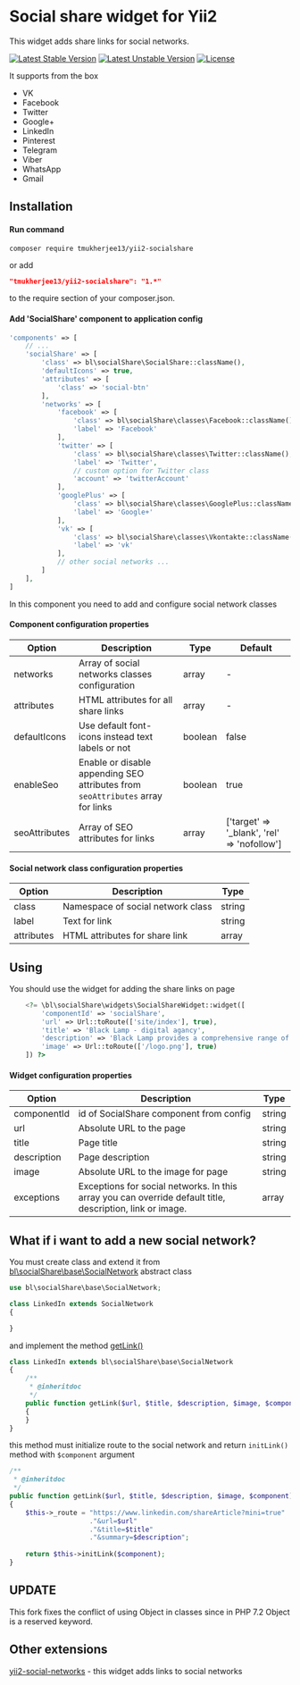 Social share widget for Yii2
============================
This widget adds share links for social networks.

[![Latest Stable Version](https://poser.pugx.org/black-lamp/yii2-socialshare/v/stable)](https://packagist.org/packages/black-lamp/yii2-socialshare)
[![Latest Unstable Version](https://poser.pugx.org/black-lamp/yii2-socialshare/v/unstable)](https://packagist.org/packages/black-lamp/yii2-socialshare)
[![License](https://poser.pugx.org/black-lamp/yii2-socialshare/license)](https://packagist.org/packages/black-lamp/yii2-socialshare)

It supports from the box
* VK
* Facebook
* Twitter
* Google+
* LinkedIn
* Pinterest
* Telegram
* Viber
* WhatsApp
* Gmail

Installation
------------
#### Run command
```
composer require tmukherjee13/yii2-socialshare
```
or add
```json
"tmukherjee13/yii2-socialshare": "1.*"
```
to the require section of your composer.json.
#### Add 'SocialShare' component to application config
```php
'components' => [
    // ...
    'socialShare' => [
        'class' => bl\socialShare\SocialShare::className(),
        'defaultIcons' => true,
        'attributes' => [
            'class' => 'social-btn'
        ],
        'networks' => [
            'facebook' => [
                'class' => bl\socialShare\classes\Facebook::className(),
                'label' => 'Facebook'
            ],
            'twitter' => [
                'class' => bl\socialShare\classes\Twitter::className(),
                'label' => 'Twitter',
                // custom option for Twitter class
                'account' => 'twitterAccount'
            ],
            'googlePlus' => [
                'class' => bl\socialShare\classes\GooglePlus::className(),
                'label' => 'Google+'
            ],
            'vk' => [
                'class' => bl\socialShare\classes\Vkontakte::className(),
                'label' => 'vk'
            ],
            // other social networks ...
        ]
    ],
]
```

In this component you need to add and configure social network classes
#### Component configuration properties

| Option | Description | Type | Default |
|---|---|---|---|
|networks|Array of social networks classes configuration|array|-|
|attributes|HTML attributes for all share links|array|-|
|defaultIcons|Use default font-icons instead text labels or not|boolean|false|
|enableSeo|Enable or disable appending SEO attributes from `seoAttributes` array for links|boolean|true|
|seoAttributes|Array of SEO attributes for links|array|['target' => '_blank', 'rel' => 'nofollow']|

#### Social network class configuration properties
| Option | Description | Type |
|---|---|---|
|class|Namespace of social network class|string|
|label|Text for link|string|
|attributes|HTML attributes for share link|array|

Using
-----
You should use the widget for adding the share links on page
```php
    <?= \bl\socialShare\widgets\SocialShareWidget::widget([
        'componentId' => 'socialShare',
        'url' => Url::toRoute(['site/index'], true),
        'title' => 'Black Lamp - digital agancy',
        'description' => 'Black Lamp provides a comprehensive range of services for development...',
        'image' => Url::toRoute(['/logo.png'], true)
    ]) ?>
```

#### Widget configuration properties
| Option | Description | Type |
|---|---|---|
|componentId|id of SocialShare component from config|string|
|url|Absolute URL to the page|string|
|title|Page title|string|
|description|Page description|string|
|image|Absolute URL to the image for page|string|
|exceptions|Exceptions for social networks. In this array you can override default title, description, link or image.|array|

What if i want to add a new social network?
-------------------------------------------
You must create class and extend it from [bl\socialShare\base\SocialNetwork](https://github.com/black-lamp/yii2-socialshare/blob/master/base/SocialNetwork.php) abstract class
```php
use bl\socialShare\base\SocialNetwork;

class LinkedIn extends SocialNetwork
{

}
```
and implement the method [getLink()](https://github.com/black-lamp/yii2-socialshare/blob/master/base/SocialNetwork.php#L84)
```php
class LinkedIn extends bl\socialShare\base\SocialNetwork
{
    /**
     * @inheritdoc
     */
    public function getLink($url, $title, $description, $image, $component)
    {
    }
}
```
this method must initialize route to the social network 
and return `initLink()` method with `$component` argument
```php
/**
 * @inheritdoc
 */
public function getLink($url, $title, $description, $image, $component)
{
    $this->_route = "https://www.linkedin.com/shareArticle?mini=true"
                    ."&url=$url"
                    ."&title=$title"
                    ."&summary=$description";
                    
    return $this->initLink($component);
}
```

## UPDATE
This fork fixes the conflict of using Object in classes since in PHP 7.2 Object is a reserved keyword.


Other extensions
----------------
[yii2-social-networks](https://github.com/black-lamp/yii2-social-networks) - this widget adds links to social networks
